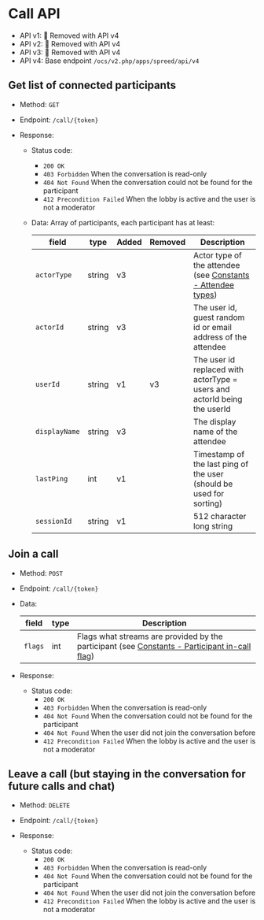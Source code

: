 # Call API

* API v1: 🏁 Removed with API v4
* API v2: 🏁 Removed with API v4
* API v3: 🏁 Removed with API v4
* API v4: Base endpoint `/ocs/v2.php/apps/spreed/api/v4`

## Get list of connected participants

* Method: `GET`
* Endpoint: `/call/{token}`

* Response:
    - Status code:
        + `200 OK`
        + `403 Forbidden` When the conversation is read-only
        + `404 Not Found` When the conversation could not be found for the participant
        + `412 Precondition Failed` When the lobby is active and the user is not a moderator

    - Data:
        Array of participants, each participant has at least:

        field | type | Added | Removed | Description
        ---|---|---|---|---
        `actorType` | string | v3 | | Actor type of the attendee (see [Constants - Attendee types](constants.md#attendee-types))
        `actorId` | string | v3 | | The user id, guest random id or email address of the attendee
        `userId` | string | v1 | v3 | The user id replaced with actorType = users and actorId being the userId
        `displayName` | string | v3 | | The display name of the attendee
        `lastPing` | int | v1 | | Timestamp of the last ping of the user (should be used for sorting)
        `sessionId` | string | v1 | | 512 character long string

## Join a call

* Method: `POST`
* Endpoint: `/call/{token}`
* Data:

    field | type | Description
    ---|---|---
    `flags` | int | Flags what streams are provided by the participant (see [Constants - Participant in-call flag](constants.md#participant-in-call-flag))

* Response:
    - Status code:
        + `200 OK`
        + `403 Forbidden` When the conversation is read-only
        + `404 Not Found` When the conversation could not be found for the participant
        + `404 Not Found` When the user did not join the conversation before
        + `412 Precondition Failed` When the lobby is active and the user is not a moderator

## Leave a call (but staying in the conversation for future calls and chat)

* Method: `DELETE`
* Endpoint: `/call/{token}`

* Response:
    - Status code:
        + `200 OK`
        + `403 Forbidden` When the conversation is read-only
        + `404 Not Found` When the conversation could not be found for the participant
        + `404 Not Found` When the user did not join the conversation before
        + `412 Precondition Failed` When the lobby is active and the user is not a moderator
